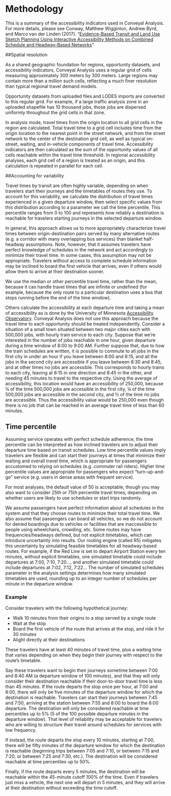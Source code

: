 # Methodology

This is a summary of the accessibility indicators used in Conveyal Analysis. For more details, please see Conway, Matthew Wigginton, Andrew Byrd, and Marco van der Linden (2017). “[Evidence-Based Transit and Land Use Sketch Planning Using Interactive Accessibility Methods on Combined Schedule and Headway-Based Networks](http://trrjournalonline.trb.org/doi/abs/10.3141/2653-06)”

##Spatial resolution

As a shared geographic foundation for regions, opportunity datasets, and accessibility indicators, Conveyal Analysis uses a regular grid of cells measuring approximately 300 meters by 300 meters. Large regions may contain more than a million such cells, reflecting a much finer resolution than typical regional travel demand models.

Opportunity datasets from uploaded files and LODES imports are converted to this regular grid. For example, if a large traffic analysis zone in an uploaded shapefile has 10 thousand jobs, those jobs are dispersed uniformly throughout the grid cells in that zone.  

In analysis mode, travel times from the origin location to all grid cells in the region are calculated. Total travel time to a grid cell includes time  from the origin location to the nearest point in the street network, and from the street network to the center of the destination grid cell, as well as typical on-street, waiting, and in-vehicle components of travel time. Accessibility indicators are then calculated as the sum of the opportunity values of all cells reachable within the travel time threshold. In regional accessibility analyses, each grid cell of a region is treated as an origin, and this calculation is repeated in parallel for each cell.

##Accounting for variability

Travel times by transit are often highly variable, depending on when travelers start their journeys and the timetables of routes they use. To account for this variability, we calculate the  distribution of travel times experienced in a given departure window, then select specific values from this distribution according to a parameter we call the time percentile.  This percentile ranges from 0 to 100 and represents how reliably a destination is reachable for travelers starting journeys in the selected departure window.

In general, this approach allows us to more appropriately characterize travel times between origin-destination pairs served by many alternative routes (e.g. a corridor with many overlapping bus services) than blanket half-headway assumptions.  Note, however, that it assumes travelers have perfect knowledge of schedules in the network and act accordingly to minimize their travel time.  In some cases, this assumption may not be appropriate.  Travelers without access to complete schedule information may be inclined to board the first vehicle that arrives, even if others would allow them to arrive at their destination sooner.

We use the median or other percentile travel time, rather than the mean, because it can handle travel times that are infinite or undefined (for example, because the only route to a particular destination uses a bus that stops running before the end of the time window).

Others calculate the accessibility at each departure time and taking a mean of accessibility as is done by the University of Minnesota [Accessibility Observatory](http://ao.umn.edu/). Conveyal Analysis does not use this approach because the travel time to each opportunity should be treated independently. Consider a situation of a small town situated between two major cities each with 500,000 jobs, with hourly train service to each city. Suppose that we’re interested in the number of jobs reachable in one hour, given departure during a time window of 8:00 to 9:00 AM. Further suppose that, due to how the train schedules are written, it is possible to commute to all jobs in the first city in under an hour if you leave between 8:00 and 8:15, and all the jobs in the second city are accessible if you leave between 8:30 and 8:45, and at other times no jobs are accessible. This corresponds to hourly trains to each city, leaving at 8:15 in one direction and 8:45 in the other, and needing 45 minutes to travel to the respective city. Using the average of accessibility, this location would have an accessibility of 250,000, because ¼ of the time 500,000 jobs are accessible in the first city, ¼ of the time 500,000 jobs are accessible in the second city, and ½ of the time no jobs are accessible. Thus the accessibility value would be 250,000 even though there is no job that can be reached in an average travel time of less than 60 minutes.

## Time percentile

Assuming service operates with perfect schedule adherence, the time percentile can be interpreted as how inclined travelers are to adjust their departure time based on transit schedules.  Low time percentile values imply travelers are flexible and can start their journeys at times that minimize their waiting and overall travel time, which is appropriate for passengers accustomed to relying on schedules (e.g. commuter rail riders). Higher time percentile values are appropriate for passengers who expect “turn-up-and-go” service (e.g. users in dense areas with frequent service).

For most analyses, the default value of 50 is acceptable, though you may also want to consider 25th or 75th percentile travel times, depending on whether users are likely to use schedules or start trips randomly.

We assume passengers have perfect information about all schedules in the system and that they choose routes to minimize their total travel time.  We also assume that passengers can board all vehicles, so we do not account for denied boardings due to vehicles or facilities that are inaccessible to people using wheelchairs, crowding, etc. Some routes may have frequencies/headways defined, but not explicit timetables, which can introduce uncertainty into results.  Our routing engine (called R5) mitigates this uncertainty by simulating feasible timetables for all headway-based routes.  For example, if the Red Line is set to depart Airport Station every ten minutes, without explicit timetables, one simulated timetable could include departures at 7:00, 7:10, 7:20…, and another simulated timetable could include departures at 7:02, 7:12, 7:22…  The number of simulated schedules parameter in the analysis settings determines how many simulated timetables are used, rounding up to an integer number of schedules per minute in the departure window.

### Example
Consider travelers with the following hypothetical journey:
* Walk 10 minutes from their origins to a stop served by a single route
* Wait at the stop
* Board the first vehicle of the route that arrives at the stop, and ride it for 30 minutes
* Alight directly at their destinations

These travelers have at least 40 minutes of travel time, plus a waiting time that varies depending on when they begin their journey with respect to the route’s timetable.

Say these travelers want to begin their journeys sometime between 7:00 and 8:40 AM (a departure window of 100 minutes), and that they will only consider their destination reachable if their door-to-door travel time is less than 45 minutes.  If the route departs the stop once per hour, at 7:00 and 8:00, there will only be five minutes of the departure window for which the destination is reachable. Travelers can start their journeys between 7:45 and 7:50, arriving at the station between 7:55 and 8:00 to board the 8:00 departure.  The destination will only be considered reachable at time percentiles up to 5% (5 of the 100 possible departure minutes in the departure window).  That level of reliability may be acceptable for travelers who are willing to structure their travel around schedules for services with low frequency.

If instead, the route departs the stop every 10 minutes, starting at 7:00, there will be fifty minutes of the departure window for which the destination is reachable (beginning trips between 7:05 and 7:10, or between 7:15 and 7:20, or between 7:25 and 7:30, etc.).  The destination will be considered reachable at time percentiles up to 50%.

Finally, if the route departs every 5 minutes, the destination will be reachable within the 45-minute cutoff 100% of the time.  Even if travelers just miss a vehicle, the next one will depart in 5 minutes, and they will arrive at their destination without exceeding the time cutoff.
